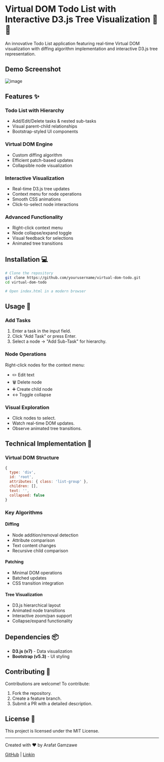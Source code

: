# Virtual DOM Todo List with Interactive D3.js Tree Visualization 🌳✅

An innovative Todo List application featuring real-time Virtual DOM visualization with diffing algorithm implementation and interactive D3.js tree representation.

## Demo Screenshot
![image](https://github.com/user-attachments/assets/2f0a3b34-0ab6-40f8-b0d8-cc179a43fd1c)


## Features ✨

### Todo List with Hierarchy
- Add/Edit/Delete tasks & nested sub-tasks
- Visual parent-child relationships
- Bootstrap-styled UI components

### Virtual DOM Engine
- Custom diffing algorithm
- Efficient patch-based updates
- Collapsible node visualization

### Interactive Visualization
- Real-time D3.js tree updates
- Context menu for node operations
- Smooth CSS animations
- Click-to-select node interactions

### Advanced Functionality
- Right-click context menu
- Node collapse/expand toggle
- Visual feedback for selections
- Animated tree transitions

## Installation 💻
```bash
# Clone the repository
git clone https://github.com/yourusername/virtual-dom-todo.git
cd virtual-dom-todo

# Open index.html in a modern browser
```

## Usage 🚀

### Add Tasks
1. Enter a task in the input field.
2. Click "Add Task" or press Enter.
3. Select a node → "Add Sub-Task" for hierarchy.

### Node Operations
Right-click nodes for the context menu:
- ✏️ Edit text
- 🗑️ Delete node
- ➕ Create child node
- ↔️ Toggle collapse

### Visual Exploration
- Click nodes to select.
- Watch real-time DOM updates.
- Observe animated tree transitions.

## Technical Implementation 🧠

### Virtual DOM Structure
```javascript
{
  type: 'div',
  id: 'root',
  attributes: { class: 'list-group' },
  children: [],
  text: '',
  collapsed: false
}
```

### Key Algorithms
#### Diffing
- Node addition/removal detection
- Attribute comparison
- Text content changes
- Recursive child comparison

#### Patching
- Minimal DOM operations
- Batched updates
- CSS transition integration

#### Tree Visualization
- D3.js hierarchical layout
- Animated node transitions
- Interactive zoom/pan support
- Collapse/expand functionality

## Dependencies 📦
- **D3.js (v7)** - Data visualization
- **Bootstrap (v5.3)** - UI styling

## Contributing 🤝
Contributions are welcome! To contribute:
1. Fork the repository.
2. Create a feature branch.
3. Submit a PR with a detailed description.

## License 📄
This project is licensed under the MIT License.

---

Created with ❤️ by Arafat Gamzawe

[GitHub](https://github.com/ArafatQz) | [Linkin](https://www.linkedin.com/in/arafat-gamzawe-8a8591324/)  
